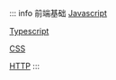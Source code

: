 ::: info 前端基础 <Badge type="tip" text="latest" />
[Javascript](/javascript/event-loop)

[Typescript](/typescript/basic-object-and-function)

[CSS](/css/gradient-color)

[HTTP](/http/HTTP-request-and-response-header)
:::
